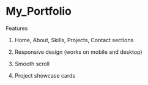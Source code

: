 # My_Portfolio

Features
1. Home, About, Skills, Projects, Contact sections

2. Responsive design (works on mobile and desktop)

3. Smooth scroll

4. Project showcase cards
